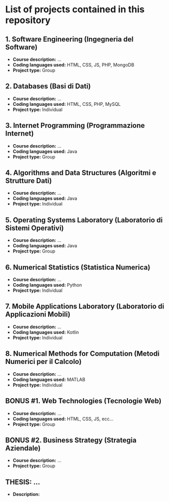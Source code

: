 # List of projects contained in this repository

## 1. Software Engineering (Ingegneria del Software)
- **Course description:** ...
- **Coding languages used:** HTML, CSS, JS, PHP, MongoDB
- **Project type:** Group


## 2. Databases (Basi di Dati)
- **Course description:** ...
- **Coding languages used:** HTML, CSS, PHP, MySQL
- **Project type:** Individual


## 3. Internet Programming (Programmazione Internet)
- **Course description:** ...
- **Coding languages used:** Java
- **Project type:** Group


## 4. Algorithms and Data Structures (Algoritmi e Strutture Dati)
- **Course description:** ...
- **Coding languages used:** Java
- **Project type:** Individual


## 5. Operating Systems Laboratory (Laboratorio di Sistemi Operativi)
- **Course description:** ...
- **Coding languages used:** Java
- **Project type:** Group


## 6. Numerical Statistics (Statistica Numerica)
- **Course description:** ...
- **Coding languages used:** Python
- **Project type:** Individual


## 7. Mobile Applications Laboratory (Laboratorio di Applicazioni Mobili)
- **Course description:** ...
- **Coding languages used:** Kotlin
- **Project type:** Individual


## 8. Numerical Methods for Computation (Metodi Numerici per il Calcolo)
- **Course description:** ...
- **Coding languages used:** MATLAB
- **Project type:** Individual


## BONUS #1. Web Technologies (Tecnologie Web)
- **Course description:** ...
- **Coding languages used:** HTML, CSS, JS, ecc...
- **Project type:** Group


## BONUS #2. Business Strategy (Strategia Aziendale)
- **Course description:** ...
- **Project type:** Group

## THESIS: ...
- **Description:**